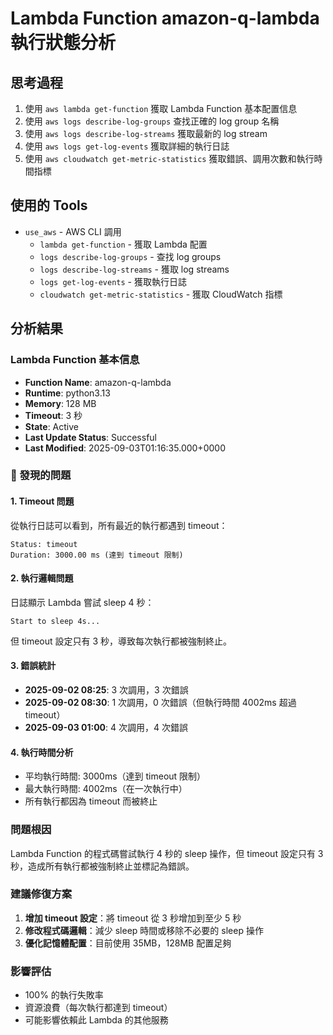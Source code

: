 # Lambda Function amazon-q-lambda 執行狀態分析

## 思考過程

1. 使用 `aws lambda get-function` 獲取 Lambda Function 基本配置信息
2. 使用 `aws logs describe-log-groups` 查找正確的 log group 名稱
3. 使用 `aws logs describe-log-streams` 獲取最新的 log stream
4. 使用 `aws logs get-log-events` 獲取詳細的執行日誌
5. 使用 `aws cloudwatch get-metric-statistics` 獲取錯誤、調用次數和執行時間指標

## 使用的 Tools

- `use_aws` - AWS CLI 調用
  - `lambda get-function` - 獲取 Lambda 配置
  - `logs describe-log-groups` - 查找 log groups
  - `logs describe-log-streams` - 獲取 log streams
  - `logs get-log-events` - 獲取執行日誌
  - `cloudwatch get-metric-statistics` - 獲取 CloudWatch 指標

## 分析結果

### Lambda Function 基本信息
- **Function Name**: amazon-q-lambda
- **Runtime**: python3.13
- **Memory**: 128 MB
- **Timeout**: 3 秒
- **State**: Active
- **Last Update Status**: Successful
- **Last Modified**: 2025-09-03T01:16:35.000+0000

### 🚨 發現的問題

#### 1. Timeout 問題
從執行日誌可以看到，所有最近的執行都遇到 timeout：
```
Status: timeout
Duration: 3000.00 ms (達到 timeout 限制)
```

#### 2. 執行邏輯問題
日誌顯示 Lambda 嘗試 sleep 4 秒：
```
Start to sleep 4s...
```
但 timeout 設定只有 3 秒，導致每次執行都被強制終止。

#### 3. 錯誤統計
- **2025-09-02 08:25**: 3 次調用，3 次錯誤
- **2025-09-02 08:30**: 1 次調用，0 次錯誤（但執行時間 4002ms 超過 timeout）
- **2025-09-03 01:00**: 4 次調用，4 次錯誤

#### 4. 執行時間分析
- 平均執行時間: 3000ms（達到 timeout 限制）
- 最大執行時間: 4002ms（在一次執行中）
- 所有執行都因為 timeout 而被終止

### 問題根因
Lambda Function 的程式碼嘗試執行 4 秒的 sleep 操作，但 timeout 設定只有 3 秒，造成所有執行都被強制終止並標記為錯誤。

### 建議修復方案
1. **增加 timeout 設定**：將 timeout 從 3 秒增加到至少 5 秒
2. **修改程式碼邏輯**：減少 sleep 時間或移除不必要的 sleep 操作
3. **優化記憶體配置**：目前使用 35MB，128MB 配置足夠

### 影響評估
- 100% 的執行失敗率
- 資源浪費（每次執行都達到 timeout）
- 可能影響依賴此 Lambda 的其他服務

